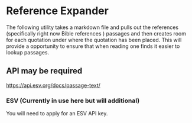 # Reference Expander 

The following utility takes a markdown file and pulls out the references (specifically right now Bible references )
passages and then creates room for each quotation under where the quotation has been placed. 
This will provide a opportunity to ensure that when reading one finds it easier to lookup passages. 

## API may be required 
https://api.esv.org/docs/passage-text/


### ESV (Currently in use here but will additional)
You will need to apply for an ESV API key. 
